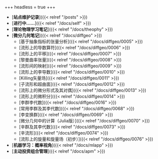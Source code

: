 +++
headless = true
+++

- [**站点维护记录**]({{< relref "/posts" >}})
- [**进行中......**]({{< relref "/docs/self" >}}) 
- [**理论物理学习笔记**]({{< relref "/docs/theophy" >}})  
- [**微分几何笔记**]({{< relref "/docs/diffgeo" >}})
    - [基于抽象指标的张量分析]({{< relref "/docs/diffgeo/0005" >}})  
    - [流形上的导数算符]({{< relref "/docs/diffgeo/0006" >}}) 
    - [流形上的平移]({{< relref "/docs/diffgeo/0007" >}})  
    - [黎曼曲率张量]({{< relref "/docs/diffgeo/0008" >}})    
    - [流形间的映射]({{< relref "/docs/diffgeo/0009" >}})  
    - [流形上的李导数]({{< relref "/docs/diffgeo/0010" >}})  
    - [Killing矢量场]({{< relref "/docs/diffgeo/0011" >}})  
    - [子流形和超曲面]({{< relref "/docs/diffgeo/0012" >}}) 
    - [流形上的微分形式及其对偶]({{< relref "/docs/diffgeo/0013" >}})
    - [流形上的微积分]({{< relref "/docs/diffgeo/0014" >}}) 
    - [李群李代数]({{< relref "/docs/diffgeo/0016" >}})  
    - [常用李群及其李代数]({{< relref "/docs/diffgeo/0068" >}})  
    - [李变换群]({{< relref "/docs/diffgeo/0069" >}}) 
    - [微分几何中的计算（Julia版）]({{< relref "/docs/diffgeo/0070" >}}) 
    - [辛群及其李代数]({{< relref "/docs/diffgeo/0073" >}}) 
    - [辛流形]({{< relref "/docs/diffgeo/0074" >}})
    - [流形上的旋量和旋量场（初步）]({{< relref "/docs/diffgeo/0076" >}})
- [**机器学习：概率视角**]({{< relref "/docs/mlapp" >}})
- [**主动投资组合管理**]({{< relref "/docs/apm" >}})








